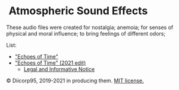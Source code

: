 # <img alt="" src="https://win98icons.alexmeub.com/icons/png/wia_img_gray-1.png">&nbsp;Atmospheric Sound Effects
These audio files were created for nostalgia; anemoia; for senses of physical and moral influence; to bring feelings of different odors;

List:
* ["Echoes of Time"](https://github.com/Diicorp95/Diicorp95/raw/main/production/music/asfx/Echoes%20of%20Time.mp3)
* ["Echoes of Time" (2021 edit)](https://github.com/Diicorp95/Diicorp95/raw/main/production/music/asfx/Echoes%20of%20Time%20%282021%20edit%29.mp3)
  * [Legal and Informative Notice](https://github.com/Diicorp95/Diicorp95/blob/main/production/music/asfx/Echoes%20of%20Time.md)

:copyright: Diicorp95, 2019-2021 in producing them. [MIT license.](https://diicorp95.mit-license.org)
